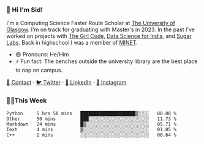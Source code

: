 ### 👋 Hi I'm Sid!
I'm a Computing Science Faster Route Scholar at [The University of Glasgow](https://gla.ac.uk). I'm on track for graduating with Master's in 2023. In the past I've worked on projects with [The Girl Code](https://thegirlcode.co/), [Data Science for India](), and [Sugar Labs](https://sugarlabs.org/). Back in highschool I was a member of [MINET](https://minet.co/). 

- 😄 Pronouns: He/Him
- ⚡ Fun fact: The benches outside the university library are the best place to nap on campus.

[📇 Contact](https://sid.gg/) · [🐦 Twitter](https://twitter.com/scholaronroad) · [👔 LinkedIn](https://linkedin.com/in/sidhant-bhavnani) · [📸 Instagram](https://www.instagram.com/bhavnani.pvt/) 

### 👨‍💻This Week
<!--START_SECTION:waka-->
```text
Python     5 hrs 50 mins   ████████████████████▒░░░░   80.88 % 
Other      50 mins         ███░░░░░░░░░░░░░░░░░░░░░░   11.73 % 
Markdown   24 mins         █▒░░░░░░░░░░░░░░░░░░░░░░░   05.71 % 
Text       4 mins          ▒░░░░░░░░░░░░░░░░░░░░░░░░   01.05 % 
C++        2 mins          ░░░░░░░░░░░░░░░░░░░░░░░░░   00.64 % 
```
<!--END_SECTION:waka-->
